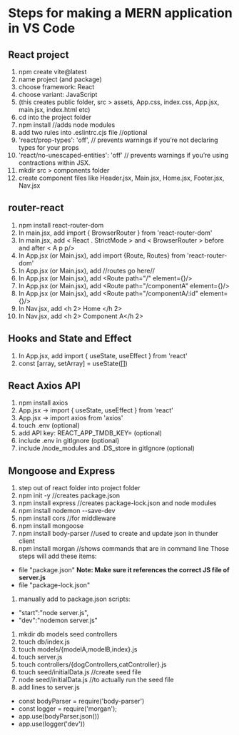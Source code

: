 # Steps for making a MERN application in VS Code

## React project
1. npm create vite@latest
1. name project (and package)
1. choose framework: React
1. choose variant: JavaScript
1. (this creates public folder, src > assets, App.css, index.css, App.jsx, main.jsx, index.html etc)
1. cd into the project folder
1. npm install //adds node modules
1. add two rules into .eslintrc.cjs file //optional
1.  'react/prop-types': 'off', // prevents warnings if you’re not declaring types for your props 
1.  'react/no-unescaped-entities': 'off' // prevents warnings if you’re using contractions within JSX.
1. mkdir src > components folder
1. create component files like Header.jsx, Main.jsx, Home.jsx, Footer.jsx, Nav.jsx

## router-react
1. npm install react-router-dom
1. In main.jsx, add import { BrowserRouter } from 'react-router-dom'
1. In main.jsx, add  < React . StrictMode > and < BrowserRouter > before and after < A p p/>
1. In App.jsx (or Main.jsx), add import {Route, Routes} from 'react-router-dom'
1. In App.jsx (or Main.jsx), add <Routes> //routes go here// </Routes>
1. In App.jsx (or Main.jsx), add <Route path="/" element={<Home/>}/>
1. In App.jsx (or Main.jsx), add <Route path="/componentA" element={<ComponentA/>}/> 
1. In App.jsx (or Main.jsx), add <Route path="/componentA/:id" element={<ComponentADetails/>}/> 
1. In Nav.jsx, add <Link to="/"> <h 2> Home </h 2> </Link>
1. In Nav.jsx, add <Link to="/componentA"> <h 2> Component A</h 2> </Link>

## Hooks and State and Effect
1. In App.jsx, add import { useState, useEffect } from 'react'
1. const [array, setArray] = useState([])

## React Axios API 
1. npm install axios
1. App.jsx -> import { useState, useEffect } from 'react'
1. App.jsx -> import axios from 'axios'
1. touch .env (optional)
1. add API key: REACT_APP_TMDB_KEY=<Your secret token> (optional)
1. include .env in gitIgnore (optional)
1. include /node_modules and .DS_store in gitIgnore (optional)

## Mongoose and Express
1. step out of react folder into project folder
1. npm init -y //creates package.json
1. npm install express //creates package-lock.json and node modules
1. npm install nodemon --save-dev
1. npm install cors //for middleware
1. npm install mongoose 
1. npm install body-parser //used to create and update json in thunder client
1. npm install morgan //shows commands that are in command line
Those steps will add these items:
* file "package.json" **Note: Make sure it references the correct JS file of server.js**
* file "package-lock.json"
1. manually add to package.json scripts:  
* "start":"node server.js",
*  "dev":"nodemon server.js"
1. mkdir db models seed controllers
1. touch db/index.js 
1. touch models/{modelA,modelB,index}.js 
1. touch server.js
1. touch controllers/{dogControllers,catController}.js
1. touch seed/initialData.js //create seed file
1. node seed/initialData.js //to actually run the seed file
1. add lines to server.js
* const bodyParser = require('body-parser')
* const logger = require('morgan');
* app.use(bodyParser.json()) 
* app.use(logger('dev'))